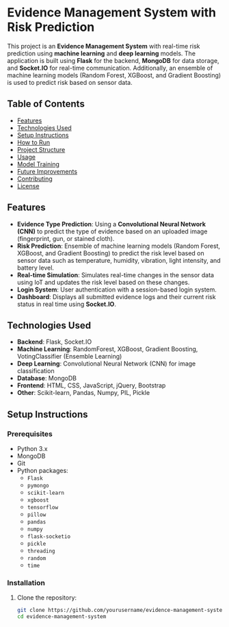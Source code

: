 # Evidence Management System with Risk Prediction

This project is an **Evidence Management System** with real-time risk prediction using **machine learning** and **deep learning** models. The application is built using **Flask** for the backend, **MongoDB** for data storage, and **Socket.IO** for real-time communication. Additionally, an ensemble of machine learning models (Random Forest, XGBoost, and Gradient Boosting) is used to predict risk based on sensor data.

## Table of Contents
- [Features](#features)
- [Technologies Used](#technologies-used)
- [Setup Instructions](#setup-instructions)
- [How to Run](#how-to-run)
- [Project Structure](#project-structure)
- [Usage](#usage)
- [Model Training](#model-training)
- [Future Improvements](#future-improvements)
- [Contributing](#contributing)
- [License](#license)

## Features
- **Evidence Type Prediction**: Using a **Convolutional Neural Network (CNN)** to predict the type of evidence based on an uploaded image (fingerprint, gun, or stained cloth).
- **Risk Prediction**: Ensemble of machine learning models (Random Forest, XGBoost, and Gradient Boosting) to predict the risk level based on sensor data such as temperature, humidity, vibration, light intensity, and battery level.
- **Real-time Simulation**: Simulates real-time changes in the sensor data using IoT and updates the risk level based on these changes.
- **Login System**: User authentication with a session-based login system.
- **Dashboard**: Displays all submitted evidence logs and their current risk status in real time using **Socket.IO**.

## Technologies Used
- **Backend**: Flask, Socket.IO
- **Machine Learning**: RandomForest, XGBoost, Gradient Boosting, VotingClassifier (Ensemble Learning)
- **Deep Learning**: Convolutional Neural Network (CNN) for image classification
- **Database**: MongoDB
- **Frontend**: HTML, CSS, JavaScript, jQuery, Bootstrap
- **Other**: Scikit-learn, Pandas, Numpy, PIL, Pickle

## Setup Instructions

### Prerequisites
- Python 3.x
- MongoDB
- Git
- Python packages:
  - `Flask`
  - `pymongo`
  - `scikit-learn`
  - `xgboost`
  - `tensorflow`
  - `pillow`
  - `pandas`
  - `numpy`
  - `flask-socketio`
  - `pickle`
  - `threading`
  - `random`
  - `time`

### Installation

1. Clone the repository:
   ```bash
   git clone https://github.com/yourusername/evidence-management-system.git
   cd evidence-management-system
